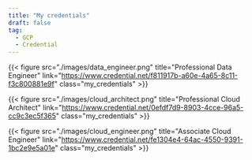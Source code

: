 ```yaml
---
title: "My credentials"
draft: false
tag:
  - GCP
  - Credential
---
```


{{< figure src="./images/data_engineer.png" title="Professional Data Engineer" link="https://www.credential.net/f811917b-a60e-4a65-8c11-f3c800881e9f" class="my_credentials" >}}

{{< figure src="./images/cloud_architect.png" title="Professional Cloud Architect" link="https://www.credential.net/0efdf7d9-8903-4cce-96a5-cc9c3ec5f365" class="my_credentials" >}}

{{< figure src="./images/cloud_engineer.png" title="Associate Cloud Engineer" link="https://www.credential.net/fe1304e4-64ac-4550-9391-1bc2e9e5a01e" class="my_credentials" >}}
